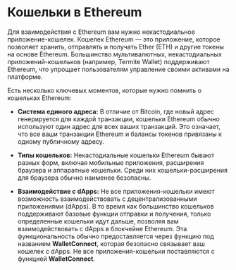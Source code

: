 # Кошельки в Ethereum

Для взаимодействия с Ethereum вам нужно некастодиальное приложение-кошелек. Кошелек Ethereum — это приложение, которое позволяет хранить, отправлять и получать Ether (ETH) и другие токены на основе Ethereum. Большинство мультивалютных, некастодиальных приложений-кошельков (например, Termite Wallet) поддерживают Ethereum, что упрощает пользователям управление своими активами на платформе.

Есть несколько ключевых моментов, которые нужно помнить о кошельках Ethereum:

- **Система единого адреса:** В отличие от Bitcoin, где новый адрес генерируется для каждой транзакции, кошельки Ethereum обычно используют один адрес для всех ваших транзакций. Это означает, что все ваши транзакции Ethereum и балансы токенов привязаны к одному публичному адресу.

- **Типы кошельков:** Некастодиальные кошельки Ethereum бывают разных форм, включая мобильные приложения, расширения браузера и аппаратные кошельки. Среди них кошельки-расширения для браузера обычно наименее безопасны.

- **Взаимодействие с dApps:** Не все приложения-кошельки имеют возможность взаимодействовать с децентрализованными приложениями (dApps). В то время как большинство кошельков поддерживают базовые функции отправки и получения, только определенные кошельки идут дальше, позволяя вам взаимодействовать с dApps в блокчейне Ethereum. Эта функциональность обычно предоставляется через функцию под названием **WalletConnect**, которая безопасно связывает ваш кошелек с dApps. Не все приложения-кошельки поставляются с функцией **WalletConnect**.
